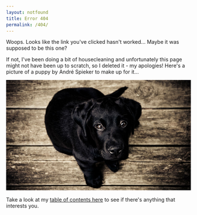 ```yaml
---
layout: notfound
title: Error 404
permalink: /404/
---
```


Woops. Looks like the link you've clicked hasn't worked... Maybe it was supposed to be this one? 

<p id="suggestion"></p>

If not, I've been doing a bit of housecleaning and unfortunately this page might not have been up to scratch, so I deleted it - my apologies! Here's a picture of a puppy by André Spieker to make up for it...

![Puppy](/images/puppy.jpg)

Take a look at my [table of contents here](http://wordsandmagic.com) to see if there's anything that interests you.
